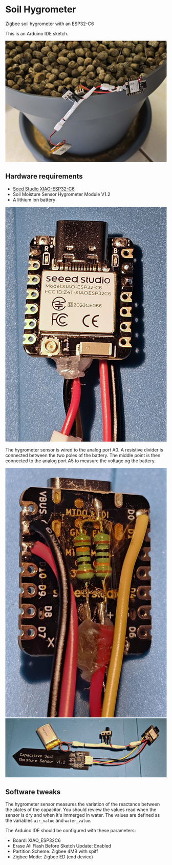# Soil Hygrometer
Zigbee soil hygrometer with an ESP32-C6

This is an Arduino IDE sketch.

![Zigbee Hygrometer](images/zigbee_hygrometer.jpg)

## Hardware requirements

* [Seed Studio XIAO-ESP32-C6](https://wiki.seeedstudio.com/xiao_esp32c6_getting_started/)
* Soil Moisture Sensor Hygrometer Module V1.2
* A lithium ion battery

![ESP32](images/esp32.jpg)

The hygrometer sensor is wired to the analog port A0.
A resistive divider is connected between the two poles of the battery.
The middle point is then connected to the analog port A5 to measure
the voltage og the battery.

![Solders](images/solders.jpg)
![Full project](images/full_project.jpg)

## Software tweaks

The hygrometer sensor measures the variation of the reactance between
the plates of the capacitor. You should review the values read when
the sensor is dry and when it's immerged in water. The values are defined
as the variables `air_value` and `water_value`.

The Arduino IDE should be configured with these parameters:
* Board: XIAO_ESP32C6
* Erase All Flash Before Sketch Update: Enabled
* Partition Scheme: Zigbee 4MB with spiff
* Zigbee Mode: Zigbee ED (end device)
